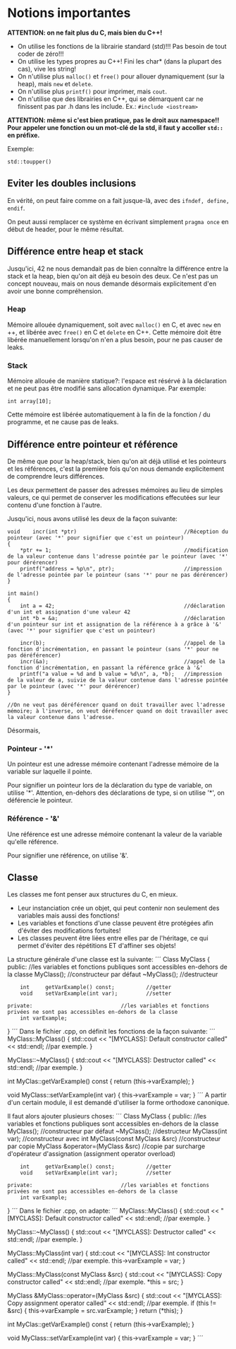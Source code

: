 # Notions importantes

**ATTENTION: on ne fait plus du C, mais bien du C++!**
- On utilise les fonctions de la librairie standard (std)!!! Pas besoin de tout coder de zéro!!!
- On utilise les types propres au C++! Fini les char* (dans la plupart des cas), vive les string!
- On n'utilise plus ```malloc()``` et ```free()``` pour allouer dynamiquement (sur la heap), mais ```new``` et ```delete```.
- On n'utilise plus ```printf()``` pour imprimer, mais ```cout```.
- On n'utilise que des librairies en C++, qui se démarquent car ne finissent pas par .h dans les include. Ex.: ```#include <iostream>```

**ATTENTION: même si c'est bien pratique, pas le droit aux namespace!! Pour appeler une fonction ou un mot-clé de la std, il faut y accoller ```std::``` en préfixe.**

Exemple:
```
std::toupper()
```

## Eviter les doubles inclusions
En vérité, on peut faire comme on a fait jusque-là, avec des ```ifndef, define, endif```.

On peut aussi remplacer ce système en écrivant simplement ```pragma once``` en début de header, pour le même résultat.

## Différence entre heap et stack
Jusqu'ici, 42 ne nous demandait pas de bien connaître la différence entre la stack et la heap, bien qu'on ait déjà eu besoin des deux. 
Ce n'est pas un concept nouveau, mais on nous demande désormais explicitement d'en avoir une bonne compréhension.

### Heap
Mémoire allouée dynamiquement, soit avec ```malloc()``` en C, et avec ```new``` en ++, et libérée avec ```free()``` en C et ```delete``` en C++.
Cette mémoire doit être libérée manuellement lorsqu'on n'en a plus besoin, pour ne pas causer de leaks.

### Stack
Mémoire allouée de manière statique?: l'espace est résérvé à la déclaration et ne peut pas être modifié sans allocation dynamique. Par exemple: 
```
int	array[10];
```
Cette mémoire est libérée automatiquement à la fin de la fonction / du programme, et ne cause pas de leaks.

## Différence entre pointeur et référence
De même que pour la heap/stack, bien qu'on ait déjà utilisé et les pointeurs et les références, c'est la première fois qu'on nous demande explicitement de comprendre leurs différences.

Les deux permettent de passer des adresses mémoires au lieu de simples valeurs, ce qui permet de conserver les modifications effecutées sur leur contenu d'une fonction à l'autre.

Jusqu'ici, nous avons utilisé les deux de la façon suivante:
```
void	incr(int *ptr)									//Réception du pointeur (avec '*' pour signifier que c'est un pointeur)
{
	*ptr += 1;											//modification de la valeur contenue dans l'adresse pointée par le pointeur (avec '*' pour dérérencer)
	printf("address = %p\n", ptr);						//impression de l'adresse pointée par le pointeur (sans '*' pour ne pas dérérencer)
}

int	main()
{
	int	a = 42;											//déclaration d'un int et assignation d'une valeur 42
	int	*b = &a;										//déclaration d'un pointeur sur int et assignation de la référence à a grâce à '&' (avec '*' pour signifier que c'est un pointeur)

	incr(b);											//appel de la fonction d'incrémentation, en passant le pointeur (sans '*' pour ne pas déréférencer)
	incr(&a);											//appel de la fonction d'incrémentation, en passant la référence grâce à '&'
	printf("a value = %d and b value = %d\n", a, *b);	//impression de la valeur de a, suivie de la valeur contenue dans l'adresse pointée par le pointeur (avec '*' pour dérérencer)
}

//On ne veut pas déréférencer quand on doit travailler avec l'adresse mémoire; à l'inverse, on veut déréfencer quand on doit travailler avec la valeur contenue dans l'adresse.
```

Désormais,


### Pointeur - '\*'
Un pointeur est une adresse mémoire contenant l'adresse mémoire de la variable sur laquelle il pointe.

Pour signifier un pointeur lors de la déclaration du type de variable, on utilise '\*'. Attention, en-dehors des déclarations de type, si on utilise '\*', on déférencie le pointeur.

### Référence - '&'
Une référence est une adresse mémoire contenant la valeur de la variable qu'elle référence.

Pour signifier une référence, on utilise '&'.


## Classe
Les classes me font penser aux structures du C, en mieux.
- Leur instanciation crée un objet, qui peut contenir non seulement des variables mais aussi des fonctions!
- Les variables et fonctions d'une classe peuvent être protégées afin d'éviter des modifications fortuites!
- Les classes peuvent être liées entre elles par de l'héritage, ce qui permet d'éviter des répétitions ET d'affiner ses objets!

La structure générale d'une classe est la suivante:
´´´
Class	MyClass
{
	public:								//les variables et fonctions publiques sont accessibles en-dehors de la classe
		MyClass();								//constructeur par défaut
		~MyClass();								//destructeur

		int		getVarExample() const;			//getter
		void	setVarExample(int var);			//setter

	private:							//les variables et fonctions privées ne sont pas accessibles en-dehors de la classe
		int	varExample;
}
´´´
Dans le fichier .cpp, on définit les fonctions de la façon suivante:
´´´
MyClass::MyClass()
{
	std::cout << "[MYCLASS]: Default constructor called" << std::endl;		//par exemple.
}

MyClass::~MyClass()
{
	std::cout << "[MYCLASS]: Destructor called" << std::endl;				//par exemple.
}

int		MyClas::getVarExample() const
{
	return (this->varExample);
}

void	MyClass::setVarExample(int var)
{
	this->varExample = var;
}
´´´
A partir d'un certain module, il est demandé d'utiliser la forme orthodoxe canonique.

Il faut alors ajouter plusieurs choses:
´´´
Class	MyClass
{
	public:								//les variables et fonctions publiques sont accessibles en-dehors de la classe
		MyClass();								//constructeur par défaut
		~MyClass();								//destructeur
		MyClass(int var);						//constructeur avec int
		MyClass(const MyClass &src)				//constructeur par copie
		MyClass &operator=(MyClass &src)		//copie par surcharge d'opérateur d'assignation (assignment operator overload)

		int		getVarExample() const;			//getter
		void	setVarExample(int var);			//setter

	private:							//les variables et fonctions privées ne sont pas accessibles en-dehors de la classe
		int	varExample;
}
´´´
Dans le fichier .cpp, on adapte:
´´´
MyClass::MyClass()
{
	std::cout << "[MYCLASS]: Default constructor called" << std::endl;			//par exemple.
}

MyClass::~MyClass()
{
	std::cout << "[MYCLASS]: Destructor called" << std::endl;					//par exemple.
}

MyClass::MyClass(int var)
{
	std::cout << "[MYCLASS]: Int constructor called" << std::endl;				//par exemple.
	this->varExample = var;
}

MyClass::MyClass(const MyClass &src)
{
	std::cout << "[MYCLASS]: Copy constructor called" << std::endl;				//par exemple.
	*this = src;
}

MyClass	&MyClass::operator=(MyClass &src)
{
	std::cout << "[MYCLASS]: Copy assignment operator called" << std::endl;		//par exemple.
	if (this != &src)
	{
		this->varExample = src.varExample;
	}
	return (*this);
}

int		MyClas::getVarExample() const
{
	return (this->varExample);
}

void	MyClass::setVarExample(int var)
{
	this->varExample = var;
}
´´´
